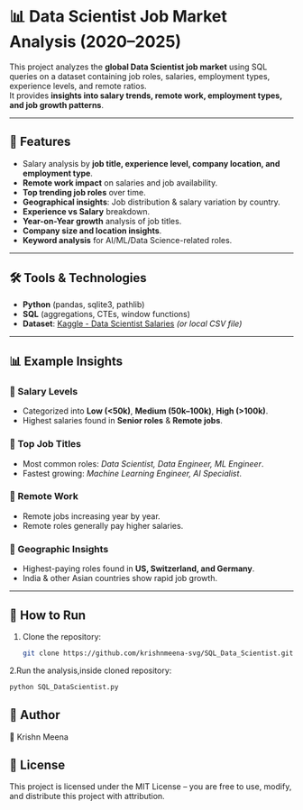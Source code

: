 # 📊 Data Scientist Job Market Analysis (2020–2025)

This project analyzes the **global Data Scientist job market** using SQL queries on a dataset containing job roles, salaries, employment types, experience levels, and remote ratios.  
It provides **insights into salary trends, remote work, employment types, and job growth patterns**.

---

## 🚀 Features
- Salary analysis by **job title, experience level, company location, and employment type**.
- **Remote work impact** on salaries and job availability.
- **Top trending job roles** over time.
- **Geographical insights**: Job distribution & salary variation by country.
- **Experience vs Salary** breakdown.
- **Year-on-Year growth** analysis of job titles.
- **Company size and location insights**.
- **Keyword analysis** for AI/ML/Data Science-related roles.

---

## 🛠 Tools & Technologies
- **Python** (pandas, sqlite3, pathlib)
- **SQL** (aggregations, CTEs, window functions)
- **Dataset**: [Kaggle - Data Scientist Salaries](https://www.kaggle.com/datasets) *(or local CSV file)*



---

## 📊 Example Insights

### 🔹 Salary Levels
- Categorized into **Low (<50k)**, **Medium (50k–100k)**, **High (>100k)**.
- Highest salaries found in **Senior roles** & **Remote jobs**.

### 🔹 Top Job Titles
- Most common roles: *Data Scientist, Data Engineer, ML Engineer*.
- Fastest growing: *Machine Learning Engineer, AI Specialist*.

### 🔹 Remote Work
- Remote jobs increasing year by year.
- Remote roles generally pay higher salaries.

### 🔹 Geographic Insights
- Highest-paying roles found in **US, Switzerland, and Germany**.
- India & other Asian countries show rapid job growth.

---

## 📜 How to Run

1. Clone the repository:
   ```bash
   git clone https://github.com/krishnmeena-svg/SQL_Data_Scientist.git
   ```
2.Run the analysis,inside cloned repository:
```bash
python SQL_DataScientist.py
```
## 📌 Author
👤 Krishn Meena

## 📄 License

This project is licensed under the MIT License – you are free to use, modify, and distribute this project with attribution.
